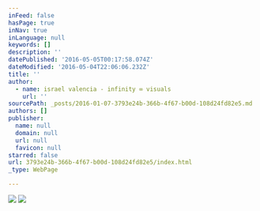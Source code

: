 ```yaml
---
inFeed: false
hasPage: true
inNav: true
inLanguage: null
keywords: []
description: ''
datePublished: '2016-05-05T00:17:58.074Z'
dateModified: '2016-05-04T22:06:06.232Z'
title: ''
author:
  - name: israel valencia - infinity ∞ visuals
    url: ''
sourcePath: _posts/2016-01-07-3793e24b-366b-4f67-b00d-108d24fd82e5.md
authors: []
publisher:
  name: null
  domain: null
  url: null
  favicon: null
starred: false
url: 3793e24b-366b-4f67-b00d-108d24fd82e5/index.html
_type: WebPage

---
```

![](https://s3-us-west-2.amazonaws.com/the-grid-img/p/f1d70c4db5211925f1cc89f7e1199c698a286518.jpg)
![](https://s3-us-west-2.amazonaws.com/the-grid-img/p/26680e1cfea0ffd4e9d3cf4860a4dd879aac5e3b.jpg)